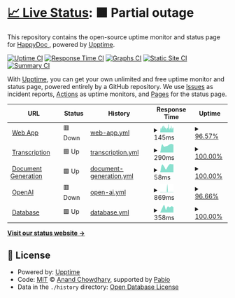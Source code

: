 # [📈 Live Status](https://demo.upptime.js.org): <!--live status--> **🟧 Partial outage**

This repository contains the open-source uptime monitor and status page for [HappyDoc ](https://demo.upptime.js.org), powered by [Upptime](https://github.com/upptime/upptime).

[![Uptime CI](https://github.com/happy-doc/HappyStatus/workflows/Uptime%20CI/badge.svg)](https://github.com/happy-doc/HappyStatus/actions?query=workflow%3A%22Uptime+CI%22)
[![Response Time CI](https://github.com/happy-doc/HappyStatus/workflows/Response%20Time%20CI/badge.svg)](https://github.com/happy-doc/HappyStatus/actions?query=workflow%3A%22Response+Time+CI%22)
[![Graphs CI](https://github.com/happy-doc/HappyStatus/workflows/Graphs%20CI/badge.svg)](https://github.com/happy-doc/HappyStatus/actions?query=workflow%3A%22Graphs+CI%22)
[![Static Site CI](https://github.com/happy-doc/HappyStatus/workflows/Static%20Site%20CI/badge.svg)](https://github.com/happy-doc/HappyStatus/actions?query=workflow%3A%22Static+Site+CI%22)
[![Summary CI](https://github.com/happy-doc/HappyStatus/workflows/Summary%20CI/badge.svg)](https://github.com/happy-doc/HappyStatus/actions?query=workflow%3A%22Summary+CI%22)

With [Upptime](https://upptime.js.org), you can get your own unlimited and free uptime monitor and status page, powered entirely by a GitHub repository. We use [Issues](https://github.com/happy-doc/HappyStatus/issues) as incident reports, [Actions](https://github.com/happy-doc/HappyStatus/actions) as uptime monitors, and [Pages](https://demo.upptime.js.org) for the status page.

<!--start: status pages-->
<!-- This summary is generated by Upptime (https://github.com/upptime/upptime) -->
<!-- Do not edit this manually, your changes will be overwritten -->
<!-- prettier-ignore -->
| URL | Status | History | Response Time | Uptime |
| --- | ------ | ------- | ------------- | ------ |
| <img alt="" src="https://icons.duckduckgo.com/ip3/app.gohappydoc.com.ico" height="13"> [Web App](https://app.gohappydoc.com) | 🟥 Down | [web-app.yml](https://github.com/happy-doc/HappyStatus/commits/HEAD/history/web-app.yml) | <details><summary><img alt="Response time graph" src="./graphs/web-app/response-time-week.png" height="20"> 145ms</summary><br><a href="https://status.gohappydoc.com/history/web-app"><img alt="Response time 135" src="https://img.shields.io/endpoint?url=https%3A%2F%2Fraw.githubusercontent.com%2Fhappy-doc%2FHappyStatus%2FHEAD%2Fapi%2Fweb-app%2Fresponse-time.json"></a><br><a href="https://status.gohappydoc.com/history/web-app"><img alt="24-hour response time 138" src="https://img.shields.io/endpoint?url=https%3A%2F%2Fraw.githubusercontent.com%2Fhappy-doc%2FHappyStatus%2FHEAD%2Fapi%2Fweb-app%2Fresponse-time-day.json"></a><br><a href="https://status.gohappydoc.com/history/web-app"><img alt="7-day response time 145" src="https://img.shields.io/endpoint?url=https%3A%2F%2Fraw.githubusercontent.com%2Fhappy-doc%2FHappyStatus%2FHEAD%2Fapi%2Fweb-app%2Fresponse-time-week.json"></a><br><a href="https://status.gohappydoc.com/history/web-app"><img alt="30-day response time 148" src="https://img.shields.io/endpoint?url=https%3A%2F%2Fraw.githubusercontent.com%2Fhappy-doc%2FHappyStatus%2FHEAD%2Fapi%2Fweb-app%2Fresponse-time-month.json"></a><br><a href="https://status.gohappydoc.com/history/web-app"><img alt="1-year response time 135" src="https://img.shields.io/endpoint?url=https%3A%2F%2Fraw.githubusercontent.com%2Fhappy-doc%2FHappyStatus%2FHEAD%2Fapi%2Fweb-app%2Fresponse-time-year.json"></a></details> | <details><summary><a href="https://status.gohappydoc.com/history/web-app">96.57%</a></summary><a href="https://status.gohappydoc.com/history/web-app"><img alt="All-time uptime 99.90%" src="https://img.shields.io/endpoint?url=https%3A%2F%2Fraw.githubusercontent.com%2Fhappy-doc%2FHappyStatus%2FHEAD%2Fapi%2Fweb-app%2Fuptime.json"></a><br><a href="https://status.gohappydoc.com/history/web-app"><img alt="24-hour uptime 97.09%" src="https://img.shields.io/endpoint?url=https%3A%2F%2Fraw.githubusercontent.com%2Fhappy-doc%2FHappyStatus%2FHEAD%2Fapi%2Fweb-app%2Fuptime-day.json"></a><br><a href="https://status.gohappydoc.com/history/web-app"><img alt="7-day uptime 96.57%" src="https://img.shields.io/endpoint?url=https%3A%2F%2Fraw.githubusercontent.com%2Fhappy-doc%2FHappyStatus%2FHEAD%2Fapi%2Fweb-app%2Fuptime-week.json"></a><br><a href="https://status.gohappydoc.com/history/web-app"><img alt="30-day uptime 99.13%" src="https://img.shields.io/endpoint?url=https%3A%2F%2Fraw.githubusercontent.com%2Fhappy-doc%2FHappyStatus%2FHEAD%2Fapi%2Fweb-app%2Fuptime-month.json"></a><br><a href="https://status.gohappydoc.com/history/web-app"><img alt="1-year uptime 99.90%" src="https://img.shields.io/endpoint?url=https%3A%2F%2Fraw.githubusercontent.com%2Fhappy-doc%2FHappyStatus%2FHEAD%2Fapi%2Fweb-app%2Fuptime-year.json"></a></details>
| <img alt="" src="https://icons.duckduckgo.com/ip3/service.gohappydoc.com.ico" height="13"> [Transcription](https://service.gohappydoc.com/service-transcribe/healthcheck) | 🟩 Up | [transcription.yml](https://github.com/happy-doc/HappyStatus/commits/HEAD/history/transcription.yml) | <details><summary><img alt="Response time graph" src="./graphs/transcription/response-time-week.png" height="20"> 290ms</summary><br><a href="https://status.gohappydoc.com/history/transcription"><img alt="Response time 234" src="https://img.shields.io/endpoint?url=https%3A%2F%2Fraw.githubusercontent.com%2Fhappy-doc%2FHappyStatus%2FHEAD%2Fapi%2Ftranscription%2Fresponse-time.json"></a><br><a href="https://status.gohappydoc.com/history/transcription"><img alt="24-hour response time 308" src="https://img.shields.io/endpoint?url=https%3A%2F%2Fraw.githubusercontent.com%2Fhappy-doc%2FHappyStatus%2FHEAD%2Fapi%2Ftranscription%2Fresponse-time-day.json"></a><br><a href="https://status.gohappydoc.com/history/transcription"><img alt="7-day response time 290" src="https://img.shields.io/endpoint?url=https%3A%2F%2Fraw.githubusercontent.com%2Fhappy-doc%2FHappyStatus%2FHEAD%2Fapi%2Ftranscription%2Fresponse-time-week.json"></a><br><a href="https://status.gohappydoc.com/history/transcription"><img alt="30-day response time 225" src="https://img.shields.io/endpoint?url=https%3A%2F%2Fraw.githubusercontent.com%2Fhappy-doc%2FHappyStatus%2FHEAD%2Fapi%2Ftranscription%2Fresponse-time-month.json"></a><br><a href="https://status.gohappydoc.com/history/transcription"><img alt="1-year response time 234" src="https://img.shields.io/endpoint?url=https%3A%2F%2Fraw.githubusercontent.com%2Fhappy-doc%2FHappyStatus%2FHEAD%2Fapi%2Ftranscription%2Fresponse-time-year.json"></a></details> | <details><summary><a href="https://status.gohappydoc.com/history/transcription">100.00%</a></summary><a href="https://status.gohappydoc.com/history/transcription"><img alt="All-time uptime 100.00%" src="https://img.shields.io/endpoint?url=https%3A%2F%2Fraw.githubusercontent.com%2Fhappy-doc%2FHappyStatus%2FHEAD%2Fapi%2Ftranscription%2Fuptime.json"></a><br><a href="https://status.gohappydoc.com/history/transcription"><img alt="24-hour uptime 100.00%" src="https://img.shields.io/endpoint?url=https%3A%2F%2Fraw.githubusercontent.com%2Fhappy-doc%2FHappyStatus%2FHEAD%2Fapi%2Ftranscription%2Fuptime-day.json"></a><br><a href="https://status.gohappydoc.com/history/transcription"><img alt="7-day uptime 100.00%" src="https://img.shields.io/endpoint?url=https%3A%2F%2Fraw.githubusercontent.com%2Fhappy-doc%2FHappyStatus%2FHEAD%2Fapi%2Ftranscription%2Fuptime-week.json"></a><br><a href="https://status.gohappydoc.com/history/transcription"><img alt="30-day uptime 100.00%" src="https://img.shields.io/endpoint?url=https%3A%2F%2Fraw.githubusercontent.com%2Fhappy-doc%2FHappyStatus%2FHEAD%2Fapi%2Ftranscription%2Fuptime-month.json"></a><br><a href="https://status.gohappydoc.com/history/transcription"><img alt="1-year uptime 100.00%" src="https://img.shields.io/endpoint?url=https%3A%2F%2Fraw.githubusercontent.com%2Fhappy-doc%2FHappyStatus%2FHEAD%2Fapi%2Ftranscription%2Fuptime-year.json"></a></details>
| <img alt="" src="https://icons.duckduckgo.com/ip3/service.gohappydoc.com.ico" height="13"> [Document Generation](https://service.gohappydoc.com/api-server/healthcheck) | 🟩 Up | [document-generation.yml](https://github.com/happy-doc/HappyStatus/commits/HEAD/history/document-generation.yml) | <details><summary><img alt="Response time graph" src="./graphs/document-generation/response-time-week.png" height="20"> 58ms</summary><br><a href="https://status.gohappydoc.com/history/document-generation"><img alt="Response time 159" src="https://img.shields.io/endpoint?url=https%3A%2F%2Fraw.githubusercontent.com%2Fhappy-doc%2FHappyStatus%2FHEAD%2Fapi%2Fdocument-generation%2Fresponse-time.json"></a><br><a href="https://status.gohappydoc.com/history/document-generation"><img alt="24-hour response time 71" src="https://img.shields.io/endpoint?url=https%3A%2F%2Fraw.githubusercontent.com%2Fhappy-doc%2FHappyStatus%2FHEAD%2Fapi%2Fdocument-generation%2Fresponse-time-day.json"></a><br><a href="https://status.gohappydoc.com/history/document-generation"><img alt="7-day response time 58" src="https://img.shields.io/endpoint?url=https%3A%2F%2Fraw.githubusercontent.com%2Fhappy-doc%2FHappyStatus%2FHEAD%2Fapi%2Fdocument-generation%2Fresponse-time-week.json"></a><br><a href="https://status.gohappydoc.com/history/document-generation"><img alt="30-day response time 49" src="https://img.shields.io/endpoint?url=https%3A%2F%2Fraw.githubusercontent.com%2Fhappy-doc%2FHappyStatus%2FHEAD%2Fapi%2Fdocument-generation%2Fresponse-time-month.json"></a><br><a href="https://status.gohappydoc.com/history/document-generation"><img alt="1-year response time 159" src="https://img.shields.io/endpoint?url=https%3A%2F%2Fraw.githubusercontent.com%2Fhappy-doc%2FHappyStatus%2FHEAD%2Fapi%2Fdocument-generation%2Fresponse-time-year.json"></a></details> | <details><summary><a href="https://status.gohappydoc.com/history/document-generation">100.00%</a></summary><a href="https://status.gohappydoc.com/history/document-generation"><img alt="All-time uptime 99.94%" src="https://img.shields.io/endpoint?url=https%3A%2F%2Fraw.githubusercontent.com%2Fhappy-doc%2FHappyStatus%2FHEAD%2Fapi%2Fdocument-generation%2Fuptime.json"></a><br><a href="https://status.gohappydoc.com/history/document-generation"><img alt="24-hour uptime 100.00%" src="https://img.shields.io/endpoint?url=https%3A%2F%2Fraw.githubusercontent.com%2Fhappy-doc%2FHappyStatus%2FHEAD%2Fapi%2Fdocument-generation%2Fuptime-day.json"></a><br><a href="https://status.gohappydoc.com/history/document-generation"><img alt="7-day uptime 100.00%" src="https://img.shields.io/endpoint?url=https%3A%2F%2Fraw.githubusercontent.com%2Fhappy-doc%2FHappyStatus%2FHEAD%2Fapi%2Fdocument-generation%2Fuptime-week.json"></a><br><a href="https://status.gohappydoc.com/history/document-generation"><img alt="30-day uptime 99.98%" src="https://img.shields.io/endpoint?url=https%3A%2F%2Fraw.githubusercontent.com%2Fhappy-doc%2FHappyStatus%2FHEAD%2Fapi%2Fdocument-generation%2Fuptime-month.json"></a><br><a href="https://status.gohappydoc.com/history/document-generation"><img alt="1-year uptime 99.94%" src="https://img.shields.io/endpoint?url=https%3A%2F%2Fraw.githubusercontent.com%2Fhappy-doc%2FHappyStatus%2FHEAD%2Fapi%2Fdocument-generation%2Fuptime-year.json"></a></details>
| <img alt="" src="https://icons.duckduckgo.com/ip3/status.openai.com.ico" height="13"> [OpenAI](https://status.openai.com/api/v2/status.json) | 🟥 Down | [open-ai.yml](https://github.com/happy-doc/HappyStatus/commits/HEAD/history/open-ai.yml) | <details><summary><img alt="Response time graph" src="./graphs/open-ai/response-time-week.png" height="20"> 869ms</summary><br><a href="https://status.gohappydoc.com/history/open-ai"><img alt="Response time 261" src="https://img.shields.io/endpoint?url=https%3A%2F%2Fraw.githubusercontent.com%2Fhappy-doc%2FHappyStatus%2FHEAD%2Fapi%2Fopen-ai%2Fresponse-time.json"></a><br><a href="https://status.gohappydoc.com/history/open-ai"><img alt="24-hour response time 235" src="https://img.shields.io/endpoint?url=https%3A%2F%2Fraw.githubusercontent.com%2Fhappy-doc%2FHappyStatus%2FHEAD%2Fapi%2Fopen-ai%2Fresponse-time-day.json"></a><br><a href="https://status.gohappydoc.com/history/open-ai"><img alt="7-day response time 869" src="https://img.shields.io/endpoint?url=https%3A%2F%2Fraw.githubusercontent.com%2Fhappy-doc%2FHappyStatus%2FHEAD%2Fapi%2Fopen-ai%2Fresponse-time-week.json"></a><br><a href="https://status.gohappydoc.com/history/open-ai"><img alt="30-day response time 591" src="https://img.shields.io/endpoint?url=https%3A%2F%2Fraw.githubusercontent.com%2Fhappy-doc%2FHappyStatus%2FHEAD%2Fapi%2Fopen-ai%2Fresponse-time-month.json"></a><br><a href="https://status.gohappydoc.com/history/open-ai"><img alt="1-year response time 261" src="https://img.shields.io/endpoint?url=https%3A%2F%2Fraw.githubusercontent.com%2Fhappy-doc%2FHappyStatus%2FHEAD%2Fapi%2Fopen-ai%2Fresponse-time-year.json"></a></details> | <details><summary><a href="https://status.gohappydoc.com/history/open-ai">96.66%</a></summary><a href="https://status.gohappydoc.com/history/open-ai"><img alt="All-time uptime 99.86%" src="https://img.shields.io/endpoint?url=https%3A%2F%2Fraw.githubusercontent.com%2Fhappy-doc%2FHappyStatus%2FHEAD%2Fapi%2Fopen-ai%2Fuptime.json"></a><br><a href="https://status.gohappydoc.com/history/open-ai"><img alt="24-hour uptime 97.18%" src="https://img.shields.io/endpoint?url=https%3A%2F%2Fraw.githubusercontent.com%2Fhappy-doc%2FHappyStatus%2FHEAD%2Fapi%2Fopen-ai%2Fuptime-day.json"></a><br><a href="https://status.gohappydoc.com/history/open-ai"><img alt="7-day uptime 96.66%" src="https://img.shields.io/endpoint?url=https%3A%2F%2Fraw.githubusercontent.com%2Fhappy-doc%2FHappyStatus%2FHEAD%2Fapi%2Fopen-ai%2Fuptime-week.json"></a><br><a href="https://status.gohappydoc.com/history/open-ai"><img alt="30-day uptime 99.15%" src="https://img.shields.io/endpoint?url=https%3A%2F%2Fraw.githubusercontent.com%2Fhappy-doc%2FHappyStatus%2FHEAD%2Fapi%2Fopen-ai%2Fuptime-month.json"></a><br><a href="https://status.gohappydoc.com/history/open-ai"><img alt="1-year uptime 99.86%" src="https://img.shields.io/endpoint?url=https%3A%2F%2Fraw.githubusercontent.com%2Fhappy-doc%2FHappyStatus%2FHEAD%2Fapi%2Fopen-ai%2Fuptime-year.json"></a></details>
| <img alt="" src="https://icons.duckduckgo.com/ip3/supa.happydoc.ai.ico" height="13"> [Database](https://supa.happydoc.ai/rest/v1/app_versions?id=eq.1) | 🟩 Up | [database.yml](https://github.com/happy-doc/HappyStatus/commits/HEAD/history/database.yml) | <details><summary><img alt="Response time graph" src="./graphs/database/response-time-week.png" height="20"> 358ms</summary><br><a href="https://status.gohappydoc.com/history/database"><img alt="Response time 437" src="https://img.shields.io/endpoint?url=https%3A%2F%2Fraw.githubusercontent.com%2Fhappy-doc%2FHappyStatus%2FHEAD%2Fapi%2Fdatabase%2Fresponse-time.json"></a><br><a href="https://status.gohappydoc.com/history/database"><img alt="24-hour response time 363" src="https://img.shields.io/endpoint?url=https%3A%2F%2Fraw.githubusercontent.com%2Fhappy-doc%2FHappyStatus%2FHEAD%2Fapi%2Fdatabase%2Fresponse-time-day.json"></a><br><a href="https://status.gohappydoc.com/history/database"><img alt="7-day response time 358" src="https://img.shields.io/endpoint?url=https%3A%2F%2Fraw.githubusercontent.com%2Fhappy-doc%2FHappyStatus%2FHEAD%2Fapi%2Fdatabase%2Fresponse-time-week.json"></a><br><a href="https://status.gohappydoc.com/history/database"><img alt="30-day response time 379" src="https://img.shields.io/endpoint?url=https%3A%2F%2Fraw.githubusercontent.com%2Fhappy-doc%2FHappyStatus%2FHEAD%2Fapi%2Fdatabase%2Fresponse-time-month.json"></a><br><a href="https://status.gohappydoc.com/history/database"><img alt="1-year response time 437" src="https://img.shields.io/endpoint?url=https%3A%2F%2Fraw.githubusercontent.com%2Fhappy-doc%2FHappyStatus%2FHEAD%2Fapi%2Fdatabase%2Fresponse-time-year.json"></a></details> | <details><summary><a href="https://status.gohappydoc.com/history/database">100.00%</a></summary><a href="https://status.gohappydoc.com/history/database"><img alt="All-time uptime 99.97%" src="https://img.shields.io/endpoint?url=https%3A%2F%2Fraw.githubusercontent.com%2Fhappy-doc%2FHappyStatus%2FHEAD%2Fapi%2Fdatabase%2Fuptime.json"></a><br><a href="https://status.gohappydoc.com/history/database"><img alt="24-hour uptime 100.00%" src="https://img.shields.io/endpoint?url=https%3A%2F%2Fraw.githubusercontent.com%2Fhappy-doc%2FHappyStatus%2FHEAD%2Fapi%2Fdatabase%2Fuptime-day.json"></a><br><a href="https://status.gohappydoc.com/history/database"><img alt="7-day uptime 100.00%" src="https://img.shields.io/endpoint?url=https%3A%2F%2Fraw.githubusercontent.com%2Fhappy-doc%2FHappyStatus%2FHEAD%2Fapi%2Fdatabase%2Fuptime-week.json"></a><br><a href="https://status.gohappydoc.com/history/database"><img alt="30-day uptime 100.00%" src="https://img.shields.io/endpoint?url=https%3A%2F%2Fraw.githubusercontent.com%2Fhappy-doc%2FHappyStatus%2FHEAD%2Fapi%2Fdatabase%2Fuptime-month.json"></a><br><a href="https://status.gohappydoc.com/history/database"><img alt="1-year uptime 99.97%" src="https://img.shields.io/endpoint?url=https%3A%2F%2Fraw.githubusercontent.com%2Fhappy-doc%2FHappyStatus%2FHEAD%2Fapi%2Fdatabase%2Fuptime-year.json"></a></details>

<!--end: status pages-->

[**Visit our status website →**](https://demo.upptime.js.org)

## 📄 License

- Powered by: [Upptime](https://github.com/upptime/upptime)
- Code: [MIT](./LICENSE) © [Anand Chowdhary](https://anandchowdhary.com), supported by [Pabio](https://pabio.com)
- Data in the `./history` directory: [Open Database License](https://opendatacommons.org/licenses/odbl/1-0/)

